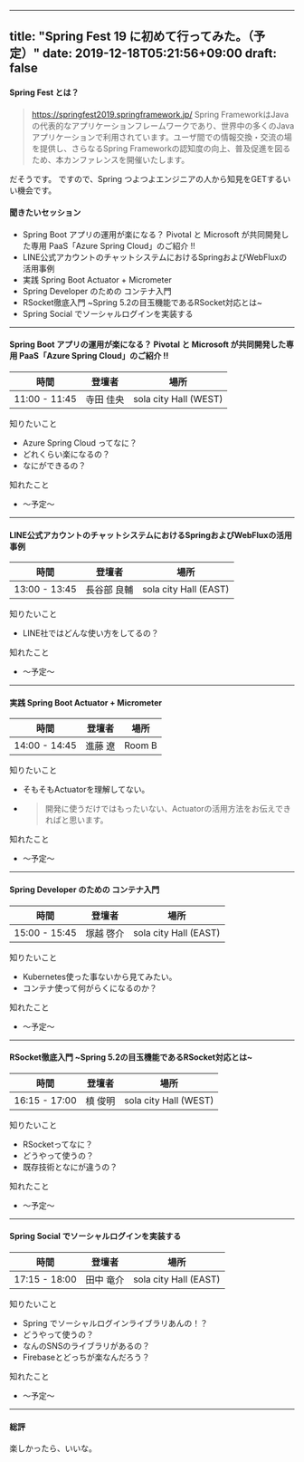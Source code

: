
---
title: "Spring Fest 19 に初めて行ってみた。（予定）"
date: 2019-12-18T05:21:56+09:00
draft: false
---

#### Spring Fest とは？
>https://springfest2019.springframework.jp/
> Spring FrameworkはJavaの代表的なアプリケーションフレームワークであり、世界中の多くのJavaアプリケーションで利用されています。ユーザ間での情報交換・交流の場を提供し、さらなるSpring Frameworkの認知度の向上、普及促進を図るため、本カンファレンスを開催いたします。

だそうです。
ですので、Spring つよつよエンジニアの人から知見をGETするいい機会です。

#### 聞きたいセッション
- Spring Boot アプリの運用が楽になる？ Pivotal と Microsoft が共同開発した専用 PaaS「Azure Spring Cloud」のご紹介 !!
- LINE公式アカウントのチャットシステムにおけるSpringおよびWebFluxの活用事例
- 実践 Spring Boot Actuator + Micrometer
- Spring Developer のための コンテナ入門
- RSocket徹底入門 ~Spring 5.2の目玉機能であるRSocket対応とは~
- Spring Social でソーシャルログインを実装する

---
#### Spring Boot アプリの運用が楽になる？ Pivotal と Microsoft が共同開発した専用 PaaS「Azure Spring Cloud」のご紹介 !!

| 時間 | 登壇者 | 場所 |
|:-----------:|:------------:|:------------:|
| 11:00 - 11:45 | 寺田 佳央 | sola city Hall (WEST) |


知りたいこと
- Azure Spring Cloud ってなに？
- どれくらい楽になるの？
- なにができるの？

知れたこと
- 〜予定〜
---

#### LINE公式アカウントのチャットシステムにおけるSpringおよびWebFluxの活用事例
| 時間 | 登壇者 | 場所 |
|:-----------:|:------------:|:------------:|
| 13:00 - 13:45 | 長谷部 良輔 | sola city Hall (EAST) |

知りたいこと
- LINE社ではどんな使い方をしてるの？

知れたこと
- 〜予定〜

---
#### 実践 Spring Boot Actuator + Micrometer
| 時間 | 登壇者 | 場所 |
|:-----------:|:------------:|:------------:|
| 14:00 - 14:45 | 進藤 遼 | Room B |

知りたいこと
- そもそもActuatorを理解してない。
- >開発に使うだけではもったいない、Actuatorの活用方法をお伝えできればと思います。

知れたこと
- 〜予定〜

---
#### Spring Developer のための コンテナ入門
| 時間 | 登壇者 | 場所 |
|:-----------:|:------------:|:------------:|
| 15:00 - 15:45 | 塚越 啓介 | sola city Hall (EAST) |

知りたいこと
- Kubernetes使った事ないから見てみたい。
- コンテナ使って何がらくになるのか？

知れたこと
- 〜予定〜

---
#### RSocket徹底入門 ~Spring 5.2の目玉機能であるRSocket対応とは~
| 時間 | 登壇者 | 場所 |
|:-----------:|:------------:|:------------:|
| 16:15 - 17:00 | 槙 俊明 | sola city Hall (WEST) |

知りたいこと
- RSocketってなに？
- どうやって使うの？
- 既存技術となにが違うの？

知れたこと
- 〜予定〜

---
#### Spring Social でソーシャルログインを実装する
| 時間 | 登壇者 | 場所 |
|:-----------:|:------------:|:------------:|
| 17:15 - 18:00 | 田中 竜介 | sola city Hall (EAST) |

知りたいこと
- Spring でソーシャルログインライブラリあんの！？
- どうやって使うの？
- なんのSNSのライブラリがあるの？
- Firebaseとどっちが楽なんだろう？

知れたこと
- 〜予定〜

---
#### 総評
楽しかったら、いいな。